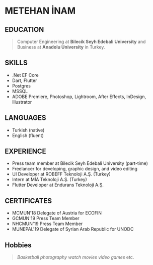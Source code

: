 # METEHAN İNAM
## EDUCATION
> Computer Engineering at **Bilecik Seyh Edebali University** and Business at **Anadolu University** in Turkey.

## SKILLS
- .Net EF Core
- Dart, Flutter
- Postgres
- MSSQL
- ADOBE Premiere, Photoshop, Lightroom, After Effects, InDesign, Illustrator

## LANGUAGES
- Turkish (native)
- English (fluent)

## EXPERIENCE
- Press team member at Bilecik Seyh Edebali University (part-time)
- Freelancer for developing, graphic design, and video editing
- UI Developer at ROBEFF Teknoloji A.Ş. (Turkey)
- Intern at MİA Teknoloji A.Ş. (Turkey)
- Flutter Developer at Endurans Teknoloji A.Ş.

## CERTIFICATES
- MCMUN'18 Delegate of Austria for ECOFIN
- GCMUN'19 Press Team Member
- NHCMUN'19 Press Team Member
- MUNEPAL'19 Delegate of Syrian Arab Republic for UNODC 

## Hobbies
> *Basketball* 
> *photography* 
> *watch movies* 
> *video games* etc.

